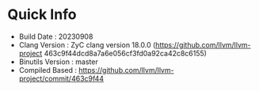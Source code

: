 # Quick Info
* Build Date : 20230908
* Clang Version : ZyC clang version 18.0.0 (https://github.com/llvm/llvm-project 463c9f44dcd8a7a6e056cf3fd0a92ca42c8c6155)
* Binutils Version : master
* Compiled Based : https://github.com/llvm/llvm-project/commit/463c9f44

